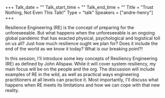 +++
Talk_date = ""
Talk_start_time = ""
Talk_end_time = ""
Title = "Trust Nothing, Not Even This Talk!"
Type = "talk"
Speakers = ["andre-henry"]
+++

Resilience Engineering (RE) is the concept of preparing for the unforeseeable. But what happens when the unforeseeable is an ongoing global pandemic that has exacted physical, psychological and logistical toll on us all? Just how much resilience ought we plan for? Does it include the end of the world as we know it today? What is our breaking point?!

In this session, I'll introduce some key concepts of Resiliency Engineering (RE) as defined by John Allspaw. While it will cover system resiliency, my main focus will be on the people and the org. The discussion will include examples of RE in the wild, as well as practical ways engineering practitioners at all levels can practice it. Most importantly, I'll discuss what happens when RE meets its limitations and how we can cope with that new reality.

